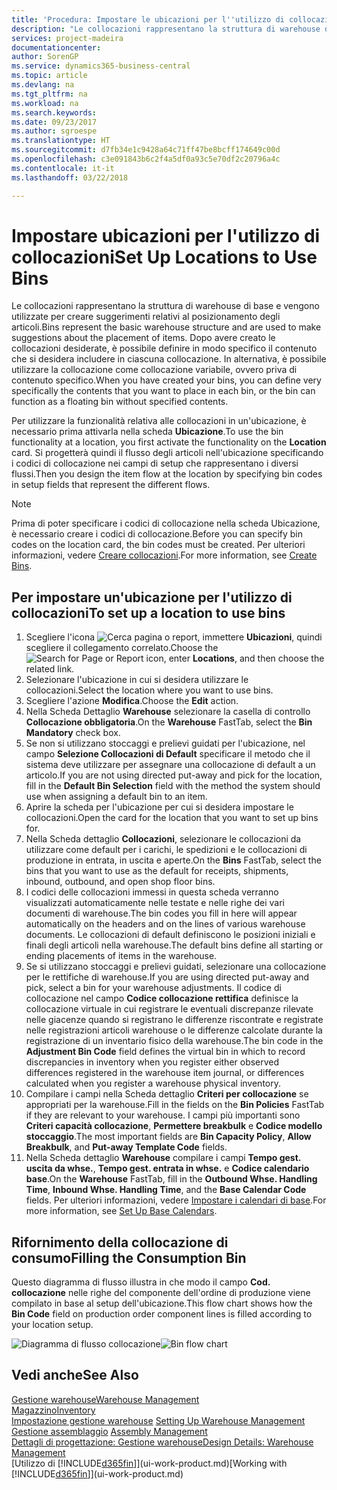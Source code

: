 ```yaml
---
title: 'Procedura: Impostare le ubicazioni per l''utilizzo di collocazioni | Documenti Microsoft'
description: "Le collocazioni rappresentano la struttura di warehouse di base e vengono utilizzate per creare suggerimenti relativi al posizionamento degli articoli. Dopo avere creato le collocazioni desiderate, è possibile definire in modo specifico il contenuto che si desidera includere in ciascuna collocazione. In alternativa, è possibile utilizzare la collocazione come collocazione variabile, ovvero priva di contenuto specifico."
services: project-madeira
documentationcenter: 
author: SorenGP
ms.service: dynamics365-business-central
ms.topic: article
ms.devlang: na
ms.tgt_pltfrm: na
ms.workload: na
ms.search.keywords: 
ms.date: 09/23/2017
ms.author: sgroespe
ms.translationtype: HT
ms.sourcegitcommit: d7fb34e1c9428a64c71ff47be8bcff174649c00d
ms.openlocfilehash: c3e091843b6c2f4a5df0a93c5e70df2c20796a4c
ms.contentlocale: it-it
ms.lasthandoff: 03/22/2018

---
```

# <a name="set-up-locations-to-use-bins"></a><span data-ttu-id="ca9c2-104">Impostare ubicazioni per l'utilizzo di collocazioni</span><span class="sxs-lookup"><span data-stu-id="ca9c2-104">Set Up Locations to Use Bins</span></span>
<span data-ttu-id="ca9c2-105">Le collocazioni rappresentano la struttura di warehouse di base e vengono utilizzate per creare suggerimenti relativi al posizionamento degli articoli.</span><span class="sxs-lookup"><span data-stu-id="ca9c2-105">Bins represent the basic warehouse structure and are used to make suggestions about the placement of items.</span></span> <span data-ttu-id="ca9c2-106">Dopo avere creato le collocazioni desiderate, è possibile definire in modo specifico il contenuto che si desidera includere in ciascuna collocazione. In alternativa, è possibile utilizzare la collocazione come collocazione variabile, ovvero priva di contenuto specifico.</span><span class="sxs-lookup"><span data-stu-id="ca9c2-106">When you have created your bins, you can define very specifically the contents that you want to place in each bin, or the bin can function as a floating bin without specified contents.</span></span>  

<span data-ttu-id="ca9c2-107">Per utilizzare la funzionalità relativa alle collocazioni in un'ubicazione, è necessario prima attivarla nella scheda **Ubicazione**.</span><span class="sxs-lookup"><span data-stu-id="ca9c2-107">To use the bin functionality at a location, you first activate the functionality on the **Location** card.</span></span> <span data-ttu-id="ca9c2-108">Si progetterà quindi il flusso degli articoli nell'ubicazione specificando i codici di collocazione nei campi di setup che rappresentano i diversi flussi.</span><span class="sxs-lookup"><span data-stu-id="ca9c2-108">Then you design the item flow at the location by specifying bin codes in setup fields that represent the different flows.</span></span>  

> [!NOTE]  
>  <span data-ttu-id="ca9c2-109">Prima di poter specificare i codici di collocazione nella scheda Ubicazione, è necessario creare i codici di collocazione.</span><span class="sxs-lookup"><span data-stu-id="ca9c2-109">Before you can specify bin codes on the location card, the bin codes must be created.</span></span> <span data-ttu-id="ca9c2-110">Per ulteriori informazioni, vedere [Creare collocazioni](warehouse-how-to-create-individual-bins.md).</span><span class="sxs-lookup"><span data-stu-id="ca9c2-110">For more information, see [Create Bins](warehouse-how-to-create-individual-bins.md).</span></span>  

## <a name="to-set-up-a-location-to-use-bins"></a><span data-ttu-id="ca9c2-111">Per impostare un'ubicazione per l'utilizzo di collocazioni</span><span class="sxs-lookup"><span data-stu-id="ca9c2-111">To set up a location to use bins</span></span>  
1.  <span data-ttu-id="ca9c2-112">Scegliere l'icona ![Cerca pagina o report](media/ui-search/search_small.png "Cerca pagina o report"), immettere **Ubicazioni**, quindi scegliere il collegamento correlato.</span><span class="sxs-lookup"><span data-stu-id="ca9c2-112">Choose the ![Search for Page or Report](media/ui-search/search_small.png "Search for Page or Report icon") icon, enter **Locations**, and then choose the related link.</span></span>  
2.  <span data-ttu-id="ca9c2-113">Selezionare l'ubicazione in cui si desidera utilizzare le collocazioni.</span><span class="sxs-lookup"><span data-stu-id="ca9c2-113">Select the location where you want to use bins.</span></span>  
3.  <span data-ttu-id="ca9c2-114">Scegliere l'azione **Modifica**.</span><span class="sxs-lookup"><span data-stu-id="ca9c2-114">Choose the **Edit** action.</span></span>  
4.  <span data-ttu-id="ca9c2-115">Nella Scheda Dettaglio **Warehouse** selezionare la casella di controllo **Collocazione obbligatoria**.</span><span class="sxs-lookup"><span data-stu-id="ca9c2-115">On the **Warehouse** FastTab, select the **Bin Mandatory** check box.</span></span>  
5.  <span data-ttu-id="ca9c2-116">Se non si utilizzano stoccaggi e prelievi guidati per l'ubicazione, nel campo **Selezione Collocazioni di Default** specificare il metodo che il sistema deve utilizzare per assegnare una collocazione di default a un articolo.</span><span class="sxs-lookup"><span data-stu-id="ca9c2-116">If you are not using directed put-away and pick for the location, fill in the **Default Bin Selection** field with the method the system should use when assigning a default bin to an item.</span></span>  
6.  <span data-ttu-id="ca9c2-117">Aprire la scheda per l'ubicazione per cui si desidera impostare le collocazioni.</span><span class="sxs-lookup"><span data-stu-id="ca9c2-117">Open the card for the location that you want to set up bins for.</span></span>
7.  <span data-ttu-id="ca9c2-118">Nella Scheda dettaglio **Collocazioni**, selezionare le collocazioni da utilizzare come default per i carichi, le spedizioni e le collocazioni di produzione in entrata, in uscita e aperte.</span><span class="sxs-lookup"><span data-stu-id="ca9c2-118">On the **Bins** FastTab, select the bins that you want to use as the default for receipts, shipments, inbound, outbound, and open shop floor bins.</span></span>  
8.  <span data-ttu-id="ca9c2-119">I codici delle collocazioni immessi in questa scheda verranno visualizzati automaticamente nelle testate e nelle righe dei vari documenti di warehouse.</span><span class="sxs-lookup"><span data-stu-id="ca9c2-119">The bin codes you fill in here will appear automatically on the headers and on the lines of various warehouse documents.</span></span> <span data-ttu-id="ca9c2-120">Le collocazioni di default definiscono le posizioni iniziali e finali degli articoli nella warehouse.</span><span class="sxs-lookup"><span data-stu-id="ca9c2-120">The default bins define all starting or ending placements of items in the warehouse.</span></span>  
9.  <span data-ttu-id="ca9c2-121">Se si utilizzano stoccaggi e prelievi guidati, selezionare una collocazione per le rettifiche di warehouse.</span><span class="sxs-lookup"><span data-stu-id="ca9c2-121">If you are using directed put-away and pick, select a bin for your warehouse adjustments.</span></span> <span data-ttu-id="ca9c2-122">Il codice di collocazione nel campo **Codice collocazione rettifica** definisce la collocazione virtuale in cui registrare le eventuali discrepanze rilevate nelle giacenze quando si registrano le differenze riscontrate e registrate nelle registrazioni articoli warehouse o le differenze calcolate durante la registrazione di un inventario fisico della warehouse.</span><span class="sxs-lookup"><span data-stu-id="ca9c2-122">The bin code in the **Adjustment Bin Code** field defines the virtual bin in which to record discrepancies in inventory when you register either observed differences registered in the warehouse item journal, or differences calculated when you register a warehouse physical inventory.</span></span>  
10. <span data-ttu-id="ca9c2-123">Compilare i campi nella Scheda dettaglio **Criteri per collocazione** se appropriati per la warehouse.</span><span class="sxs-lookup"><span data-stu-id="ca9c2-123">Fill in the fields on the **Bin Policies** FastTab if they are relevant to your warehouse.</span></span> <span data-ttu-id="ca9c2-124">I campi più importanti sono **Criteri capacità collocazione**, **Permettere breakbulk** e **Codice modello stoccaggio**.</span><span class="sxs-lookup"><span data-stu-id="ca9c2-124">The most important fields are **Bin Capacity Policy**, **Allow Breakbulk**, and **Put-away Template Code** fields.</span></span>  
11. <span data-ttu-id="ca9c2-125">Nella Scheda dettaglio **Warehouse** compilare i campi **Tempo gest. uscita da whse.**, **Tempo gest. entrata in whse.** e **Codice calendario base**.</span><span class="sxs-lookup"><span data-stu-id="ca9c2-125">On the **Warehouse** FastTab, fill in the **Outbound Whse. Handling Time**, **Inbound Whse. Handling Time**, and the **Base Calendar Code** fields.</span></span> <span data-ttu-id="ca9c2-126">Per ulteriori informazioni, vedere [Impostare i calendari di base](across-how-to-assign-base-calendars.md).</span><span class="sxs-lookup"><span data-stu-id="ca9c2-126">For more information, see [Set Up Base Calendars](across-how-to-assign-base-calendars.md).</span></span>

## <a name="filling-the-consumption-bin"></a><span data-ttu-id="ca9c2-127">Rifornimento della collocazione di consumo</span><span class="sxs-lookup"><span data-stu-id="ca9c2-127">Filling the Consumption Bin</span></span>
<span data-ttu-id="ca9c2-128">Questo diagramma di flusso illustra in che modo il campo **Cod. collocazione** nelle righe del componente dell'ordine di produzione viene compilato in base al setup dell'ubicazione.</span><span class="sxs-lookup"><span data-stu-id="ca9c2-128">This flow chart shows how the **Bin Code** field on production order component lines is filled according to your location setup.</span></span>

<span data-ttu-id="ca9c2-129">![Diagramma di flusso collocazione](media/binflow.png "BinFlow")</span><span class="sxs-lookup"><span data-stu-id="ca9c2-129">![Bin flow chart](media/binflow.png "BinFlow")</span></span>  

## <a name="see-also"></a><span data-ttu-id="ca9c2-130">Vedi anche</span><span class="sxs-lookup"><span data-stu-id="ca9c2-130">See Also</span></span>
[<span data-ttu-id="ca9c2-131">Gestione warehouse</span><span class="sxs-lookup"><span data-stu-id="ca9c2-131">Warehouse Management</span></span>](warehouse-manage-warehouse.md)  
[<span data-ttu-id="ca9c2-132">Magazzino</span><span class="sxs-lookup"><span data-stu-id="ca9c2-132">Inventory</span></span>](inventory-manage-inventory.md)  
<span data-ttu-id="ca9c2-133">[Impostazione gestione warehouse](warehouse-setup-warehouse.md)   </span><span class="sxs-lookup"><span data-stu-id="ca9c2-133">[Setting Up Warehouse Management](warehouse-setup-warehouse.md)   </span></span>  
<span data-ttu-id="ca9c2-134">[Gestione assemblaggio](assembly-assemble-items.md)  </span><span class="sxs-lookup"><span data-stu-id="ca9c2-134">[Assembly Management](assembly-assemble-items.md)  </span></span>  
[<span data-ttu-id="ca9c2-135">Dettagli di progettazione: Gestione warehouse</span><span class="sxs-lookup"><span data-stu-id="ca9c2-135">Design Details: Warehouse Management</span></span>](design-details-warehouse-management.md)  
<span data-ttu-id="ca9c2-136">[Utilizzo di [!INCLUDE[d365fin](includes/d365fin_md.md)]](ui-work-product.md)</span><span class="sxs-lookup"><span data-stu-id="ca9c2-136">[Working with [!INCLUDE[d365fin](includes/d365fin_md.md)]](ui-work-product.md)</span></span>

